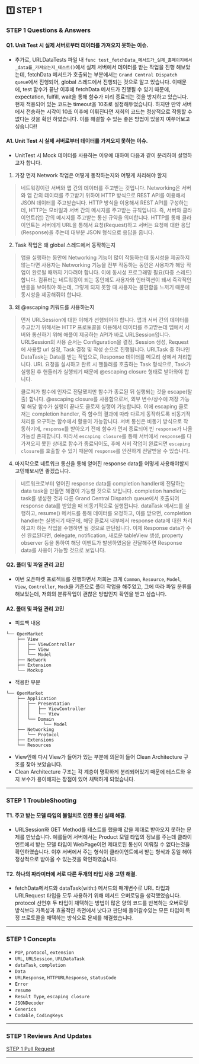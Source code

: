 ## 1️⃣ STEP 1

### STEP 1 Questions & Answers

#### Q1. Unit Test 시 실제 서버로부터 데이터를 가져오지 못하는 이슈.
- 추가로, URLDataTests 파일 내 `func test_fetchData_메서드가_실제_홈페이지에서_data를_가져오는지_테스트()`에서 실제 서버에서 데이터를 받는 작업을 진행 해보았는데, fetchData 메서드가 호출되는 부분에서는 `Grand Central Dispatch queue`에서 진행되어, global 스레드에서 진행되는 것으로 알고 있습니다. 이때문에, test 함수가 끝난 이후에 fetchData 메서드가 진행될 수 있기 때문에, expectation, fulfill, wait을 통해 함수가 미리 종료되는 것을 방지하고 있습니다. 현재 적용되어 있는 코드는 timeout을 10초로 설정해두었습니다. 하지만 만약 서버에서 전송하는 시각이 10초 이후에 이뤄진다면 저희의 코드는 정상적으로 작동할 수 없다는 것을 확인 하였습니다. 이를 해결할 수 있는 좋은 방법이 있을지 여쭈어보고 싶습니다!!
    
#### A1. Unit Test 시 실제 서버로부터 데이터를 가져오지 못하는 이슈.

- UnitTest 시 Mock 데이터를 사용하는 이유에 대하여 다음과 같이 분리하여 설명하고자 합니다.
1) 가장 먼저 Network 작업은 어떻게 동작하는지와 어떻게 처리해야 할지
>  네트워킹이란 서버와 앱 간의 데이터를 주고받는 것입니다. Networking은 서버와 앱 간의 데이터를 주고받기 위하여 HTTP 방식으로 REST API를 이용해서 JSON 데이터를 주고받습니다. HTTP 방식을 이용해서 REST API를 구성하는데, HTTP는 모바일과 서버 간의 메시지를 주고받는 규칙입니다. 즉, 서버와 클라이언트(앱) 간의 메시지를 주고받는 통신 규약을 의미합니다. HTTP를 통해 클라이언트는 서버에게 URL을 통해서 요청(Request)하고 서버는 요청에 대한 응답(Response)을 주는데 대부분 JSON 형식으로 응답을 줍니다.

2) Task 작업은 왜 global 스레드에서 동작하는지

> 앱을 실행하는 동안에 Networking 기능이 많이 작동하는데 동시성을 제공하지 않는다면 사용자는 Networking 기능을 전부 작동하는 동안은 사용자가 해당 작업이 완료될 때까지 기다려야 합니다. 이에 동시성 프로그래밍 필요(다중 스레드)합니다. 컴퓨터는 네트워킹이 되는 동안에도 사용자와 인터렉션이 돼서 즉각적인 반응을 보여줘야 하는데, 그렇게 되지 못할 때 사용자는 불편함을 느끼기 때문에 동시성을 제공해줘야 합니다.

3) 왜 @escaping 키워드를 사용하는지

> 먼저 URLSession에 대한 이해가 선행되어야 합니다. 앱과 서버 간의 데이터를 주고받기 위해서는 HTTP 프로토콜을 이용해서 데이터를 주고받는데 앱에서 서버와 통신하기 위해 애플이 제공하는 API가 바로 URLSession입니다. URLSession의 사용 순서는 Configuration을 결정,  Session 생성, Request에 사용할 url 설정, Task 결정 및 작성 순으로 진행됩니다. URLTask 중 하나인 DataTask는 Data를 받는 작업으로, Response 데이터를 메모리 상에서 처리합니다. URL 요청을 실시하고 완료 시 핸들러를 호출하는 Task 형식으로, Task가 실행된 후 핸들러가 실행되기 때문에 @escaping closure 형태로 받아와야 합니다. 
    
> 클로저가 함수에 인자로 전달됐지만 함수가 종료된 뒤 실행되는 것을 escape(탈출) 합니다. @escaping closure를 사용함으로서, 외부 변수/상수에 저장 가능 및 해당 함수가 실행이 끝나도 클로저 실행이 가능합니다. 이에 escaping 클로저는 completion handler, 즉 함수의 결과에 따라 다르게 동작하도록 비동기적 처리를 요구하는 함수에서 활용이 가능합니다. 서버 통신은 비동기 방식으로 작동하기에, `response`를 받아오기 전에 함수가 먼저 종료되어 빈 `response`가 나올 가능성 존재합니다. 따라서 `escaping closure`를 통해 서버에서 `response`를 다 가져오지 못한 상태로 함수가 종료되어도, 후에 서버 작업이 완료되면 `escaping closure`를 호출할 수 있기 때문에 `response`를 안전하게 전달받을 수 있습니다.

4) 마지막으로 네트워크 통신을 통해 얻어진 response data를 어떻게 사용해야할지 고민해보시면 좋겠습니다.

> 네트워크로부터 얻어진 response data를 completion handler에 전달하는 data task을 만들면 해결이 가능할 것으로 보입니다. completion handler는 task를 생성한 것과 다른 Grand Central Dispatch queue에서 호출되어 response data를 받았을 때 비동기적으로 실행됩니다. dataTask 메서드를 실행하고, resume() 메서드를 통해 데이터를 요청하고, 이를 받으면, completion handler는 실행되기 때문에, 해당 클로저 내부에서 response data에 대한 처리하고자 하는 작업을 수행하면 될 것으로 판단됩니다. 이제 Response data가 수신 완료된다면, delegate, notification, 새로운 tableView 생성, property observer 등을 통하여 해당 이벤트가 발생하였음을 전달해주면 Response data를 사용이 가능할 것으로 보입니다.

#### Q2. 폴더 및 파일 관리 고민
    
- 이번 오픈마켓 프로젝트를 진행하면서 저희는 크게 `Common`, `Resource`, `Model`, `View`, `Controller`, `Mock`을 기준으로 폴더 작업을 해주었고, 그에 따라 파일 분류를 해보았는데, 저희의 분류작업이 괜찮은 방법인지 확인을 받고 싶습니다.
    
#### A2. 폴더 및 파일 관리 고민
    
- 피드백 내용
```   
└── OpenMarket
    ├── View
    │   ├── ViewController
    │   ├── View
    │   └── Model
    ├── Network
    ├── Extension
    └── Mockup
```    

- 적용한 부분
```
└── OpenMarket                  
    ├── Application         
    │   ├── Presentation
    │   │   ├── ViewController
    │   │   └── View
    │   └── Domain
    │         └── Model
    ├── Networking               
    │   └── Protocol
    ├── Extensions
    └── Resources
```

- View안에 다시 View가 들어가 있는 부분에 의문이 들어 Clean Architecture 구조를 찾아 보았습니다.
- Clean Architecture 구조는 각 계층이 명확하게 분리되어있기 때문에 테스트와 유지 보수가 용이해지는 장점이 있어 채택하게 되었습니다. 




---
### STEP 1 TroubleShooting

#### T1. 주고 받는 모델 타입의 불일치로 인한 통신 실패 해결.
- URLSession와 GET Method를 테스트를 했을때 값을 제대로 받아오지 못하는 문제를 만났습니다. 예를들어 서버에서는 Product 모델 타입의 정보를 주는데 클라이언트에서 받는 모델 타입이 WebPage이면 제대로된 통신이 이뤄질 수 없다는것을 확인하였습니다. 이후 서버에서 주는 형식이 클라이언트에서 받는 형식과 동일 해야 정상적으로 받아올 수 있는것을 확인하였습니다. 

    
#### T2. 하나의 파라미터에 서로 다른 두개의 타입 사용 고민 해결.
- fetchData메서드와 dataTask(with:) 메서드의 매개변수로 URL 타입과 URLRequest 타입을 모두 사용하기 위해 메서드 오버로딩을 생각했었습니다. protocol 선언후 두 타입이 채택하는 방법이 많은 양의 코드를 반복하는 오버로딩 방식보다 가독성과 효율적인 측면에서 낫다고 판단해 들어갈수있는 모든 타입이 특정 프로토콜을 채택하는 방식으로 문제를 해결했습니다.

---
    
### STEP 1 Concepts

- `POP`, `protocol`, `extension`
- `URL`, `URLSession`, `URLDataTask`
- `dataTask`, `completion` 
- `Data`
- `URLResponse`, `HTTPURLResponse`, `statusCode`
- `Error`
- `resume`
- `Result Type`, `escaping closure`
- `JSONDecoder`
- `Generics`
- `Codable`, `CodingKeys`
    
---
### STEP 1 Reviews And Updates
    
[STEP 1 Pull Request](https://github.com/yagom-academy/ios-open-market/pull/181)

---
